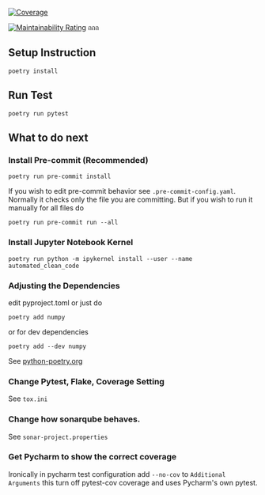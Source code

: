[![Coverage](https://sonarcloud.io/api/project_badges/measure?project=MUIC-Modern-Software-Engineering_automated-clean-code&metric=coverage)](https://sonarcloud.io/summary/new_code?id=MUIC-Modern-Software-Engineering_automated-clean-code)

[![Maintainability Rating](https://sonarcloud.io/api/project_badges/measure?project=MUIC-Modern-Software-Engineering_automated-clean-code&metric=sqale_rating)](https://sonarcloud.io/summary/new_code?id=MUIC-Modern-Software-Engineering_automated-clean-code)
ถถถ
## Setup Instruction
```
poetry install
```

## Run Test
```
poetry run pytest
```

## What to do next

### Install Pre-commit (Recommended)
```
poetry run pre-commit install
```
If you wish to edit pre-commit behavior see ```.pre-commit-config.yaml```.
Normally it checks only the file you are committing. But if you wish to run it manually for all files do
```
poetry run pre-commit run --all
```

### Install Jupyter Notebook Kernel
```
poetry run python -m ipykernel install --user --name automated_clean_code
```

### Adjusting the Dependencies
edit pyproject.toml or just do
```
poetry add numpy
```
or for dev dependencies
```
poetry add --dev numpy
```
See [python-poetry.org](https://python-poetry.org/)

### Change Pytest, Flake, Coverage Setting
See ```tox.ini```

### Change how sonarqube behaves.
See ```sonar-project.properties```

### Get Pycharm to show the correct coverage
Ironically in pycharm test configuration add `--no-cov` to `Additional Arguments` this turn off pytest-cov coverage and uses Pycharm's own pytest.
